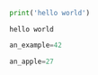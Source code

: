 ```python
print('hello world')
```

    hello world
    


```python
an_example=42
```


```python
an_apple=27
```
